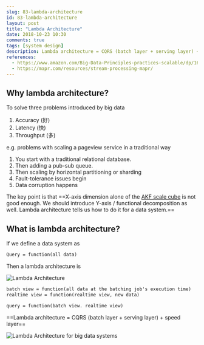 ```yaml
---
slug: 83-lambda-architecture
id: 83-lambda-architecture
layout: post
title: "Lambda Architecture"
date: 2018-10-23 10:30
comments: true
tags: [system design]
description: Lambda architecture = CQRS (batch layer + serving layer) + speed layer. It solves accuracy, latency, throughput problems of big data.
references:
  - https://www.amazon.com/Big-Data-Principles-practices-scalable/dp/1617290343
  - https://mapr.com/resources/stream-processing-mapr/
---
```


## Why lambda architecture?

To solve three problems introduced by big data

1. Accuracy  (好)
2. Latency (快)
3. Throughput (多)


e.g. problems with scaling a pageview service in a traditional way

1. You start with a traditional relational database.
2. Then adding a pub-sub queue.
3. Then scaling by horizontal partitioning or sharding
4. Fault-tolerance issues begin
5. Data corruption happens

The key point is that ==X-axis dimension alone of the [AKF scale cube](41-how-to-scale-a-web-service) is not good enough. We should introduce Y-axis / functional decomposition as well. Lambda architecture tells us how to do it for a data system.==



## What is lambda architecture?

If we define a data system as

```txt
Query = function(all data)
```


Then a lambda architecture is

![Lambda Architecture](/img/lambda-architecture.png)


```txt
batch view = function(all data at the batching job's execution time)
realtime view = function(realtime view, new data)

query = function(batch view. realtime view)
```

==Lambda architecture = CQRS (batch layer + serving layer) + speed layer==


![Lambda Architecture for big data systems](https://res.cloudinary.com/dohtidfqh/image/upload/v1548840018/web-guiguio/lambda-architecture-for-big-data-systems.png)
